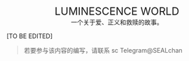 <center><font size=5>LUMINESCENCE WORLD</font></center>

<center>一个关于爱、正义和救赎的故事。</center>

[TO BE EDITED]

> 若要参与该内容的编写，请联系 sc Telegram@SEALchan